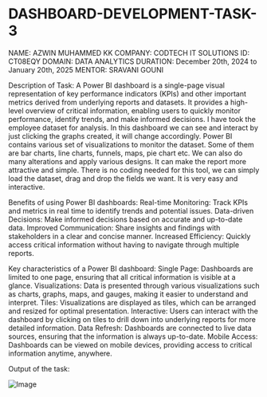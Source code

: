 # DASHBOARD-DEVELOPMENT-TASK-3
NAME: AZWIN MUHAMMED KK
COMPANY: CODTECH IT SOLUTIONS
ID: CT08EQY
DOMAIN: DATA ANALYTICS 
DURATION: December 20th, 2024 to January 20th, 2025
MENTOR: SRAVANI GOUNI

Description of Task:
A Power BI dashboard is a single-page visual representation of key performance indicators (KPIs) and other important metrics derived from underlying
reports and datasets. It provides a high-level overview of critical information, enabling users to quickly monitor performance, identify trends,
and make informed decisions. I have took the employee dataset for analysis. In this dashboard we can see and interact by just clicking the graphs created,
it will change accordingly. Power BI contains various set of visualizations to monitor the dataset. Some of them are bar charts, line charts, funnels, maps,
pie chart etc. We can also do many alterations and apply various designs. It can make the report more attractive and simple. There is no coding needed for this tool, 
we can simply load the dataset, drag and drop the fields we want. It is very easy and interactive.

Benefits of using Power BI dashboards:
Real-time Monitoring: Track KPIs and metrics in real time to identify trends and potential issues.
Data-driven Decisions: Make informed decisions based on accurate and up-to-date data.
Improved Communication: Share insights and findings with stakeholders in a clear and concise manner.
Increased Efficiency: Quickly access critical information without having to navigate through multiple reports.

Key characteristics of a Power BI dashboard:
Single Page: Dashboards are limited to one page, ensuring that all critical information is visible at a glance.
Visualizations: Data is presented through various visualizations such as charts, graphs, maps, and gauges, making it easier to understand and interpret.
Tiles: Visualizations are displayed as tiles, which can be arranged and resized for optimal presentation.
Interactive: Users can interact with the dashboard by clicking on tiles to drill down into underlying reports for more detailed information.
Data Refresh: Dashboards are connected to live data sources, ensuring that the information is always up-to-date.
Mobile Access: Dashboards can be viewed on mobile devices, providing access to critical information anytime, anywhere.

Output of the task:

![Image](https://github.com/user-attachments/assets/ab426565-1992-42bd-95ba-f287708a3be3)
